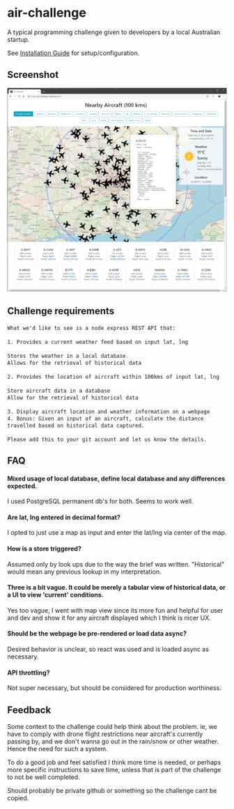 

# air-challenge

A typical programming challenge given to developers by a local Australian startup.

See [Installation Guide](/INSTALLATION.md) for setup/configuration.

## Screenshot
![Screenshot](/screenshot.png "Screenshot")

## Challenge requirements
```text
What we'd like to see is a node express REST API that:

1. Provides a current weather feed based on input lat, lng

Stores the weather in a local database
Allows for the retrieval of historical data

2. Provides the location of aircraft within 100kms of input lat, lng

Store aircraft data in a database
Allow for the retrieval of historical data

3. Display aircraft location and weather information on a webpage
4. Bonus: Given an input of an aircraft, calculate the distance travelled based on historical data captured.

Please add this to your git account and let us know the details.
```

## FAQ
#### Mixed usage of local database, define local database and any differences expected.
I used PostgreSQL permanent db's for both. Seems to work well.

#### Are lat, lng entered in decimal format?
I opted to just use a map as input and enter the lat/lng via center of the map.

#### How is a store triggered?
Assumed only by look ups due to the way the brief was written. "Historical" would mean any previous lookup in my interpretation.

#### Three is a bit vague. It could be merely a tabular view of historical data, or a UI to view 'current' conditions.
Yes too vague, I went with map view since its more fun and helpful for user and dev and show it for any aircraft displayed which I think is nicer UX.

#### Should be the webpage be pre-rendered or load data async?
Desired behavior is unclear, so react was used and is loaded async as necessary.

#### API throttling?
Not super necessary, but should be considered for production worthiness.

## Feedback
Some context to the challenge could help think about the problem. ie, we have to comply with drone flight restrictions near aircraft's currently passing by, and we don't wanna go out in the rain/snow or other weather. Hence the need for such a system.

To do a good job and feel satisfied I think more time is needed, or perhaps more specific instructions to save time, unless that is part of the challenge to not be well completed.

Should probably be private github or something so the challenge cant be copied.
